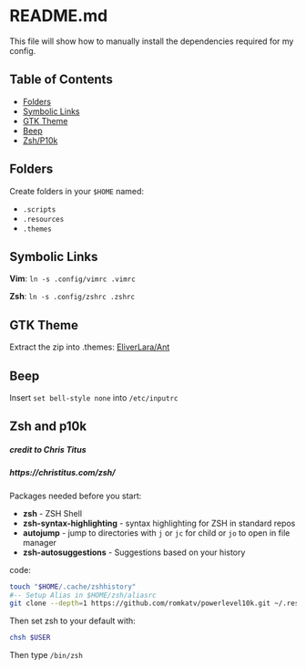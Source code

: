 <h1>README.md</h1>
This file will show how to manually install the dependencies required for my config.


## Table of Contents

* [Folders](#folders)
* [Symbolic Links](#symbolic-links)
* [GTK Theme](#gtk-theme)
* [Beep](#beep)
* [Zsh/P10k](#zsh-and-p10k)


## Folders
Create folders in your `$HOME` named:
* `.scripts`
* `.resources`
* `.themes`

## Symbolic Links
**Vim**:
`ln -s .config/vimrc .vimrc`

**Zsh**:
`ln -s .config/zshrc .zshrc`

## GTK Theme
Extract the zip into .themes:
  [EliverLara/Ant]($https://github.com/EliverLara/Ant)

## Beep
Insert `set bell-style none` into `/etc/inputrc`

## Zsh and p10k
<h5>credit to Chris Titus</h5>
<h5>https://christitus.com/zsh/</h5>


Packages needed before you start:
* **zsh** - ZSH Shell
* **zsh-syntax-highlighting** - syntax highlighting for ZSH in standard repos
* **autojump** - jump to directories with `j` or `jc` for child or `jo` to open in file manager 
* **zsh-autosuggestions** - Suggestions based on your history

code:
  ```sh
  touch "$HOME/.cache/zshhistory"
  #-- Setup Alias in $HOME/zsh/aliasrc
  git clone --depth=1 https://github.com/romkatv/powerlevel10k.git ~/.resources/powerlevel10k
  ```

Then set zsh to your default with:
  ```sh
  chsh $USER
  ```
Then type `/bin/zsh`

